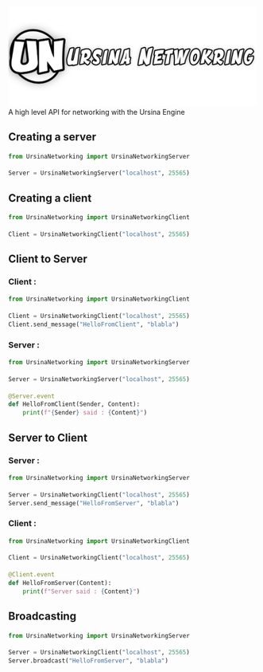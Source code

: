 <img src="https://raw.githubusercontent.com/kstzl/UrsinaNetworking/main/UrsinaNetworking_banner.png" width="500">
A high level API for networking with the Ursina Engine

## Creating a server
```python
from UrsinaNetworking import UrsinaNetworkingServer

Server = UrsinaNetworkingServer("localhost", 25565)
```

## Creating a client
```python
from UrsinaNetworking import UrsinaNetworkingClient

Client = UrsinaNetworkingClient("localhost", 25565)
```

## Client to Server
### Client :
```python
from UrsinaNetworking import UrsinaNetworkingClient

Client = UrsinaNetworkingClient("localhost", 25565)
Client.send_message("HelloFromClient", "blabla")
```
### Server :
```python
from UrsinaNetworking import UrsinaNetworkingServer

Server = UrsinaNetworkingServer("localhost", 25565)

@Server.event
def HelloFromClient(Sender, Content):
    print(f"{Sender} said : {Content}")
```

## Server to Client
### Server :
```python
from UrsinaNetworking import UrsinaNetworkingServer

Server = UrsinaNetworkingClient("localhost", 25565)
Server.send_message("HelloFromServer", "blabla")
```
### Client :
```python
from UrsinaNetworking import UrsinaNetworkingClient

Client = UrsinaNetworkingClient("localhost", 25565)

@Client.event
def HelloFromServer(Content):
    print(f"Server said : {Content}")
```

## Broadcasting
```python
from UrsinaNetworking import UrsinaNetworkingServer

Server = UrsinaNetworkingClient("localhost", 25565)
Server.broadcast("HelloFromServer", "blabla")
```
